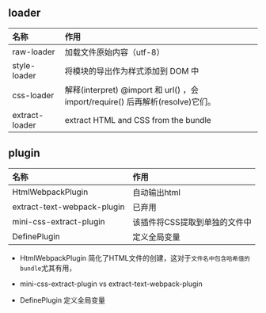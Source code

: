 ## loader
|名称|作用|
|:----|:----|
raw-loader|加载文件原始内容（utf-8）
style-loader|将模块的导出作为样式添加到 DOM 中
css-loader|解释(interpret) @import 和 url() ，会 import/require() 后再解析(resolve)它们。
extract-loader|extract HTML and CSS from the bundle
## plugin

|名称|作用|
|:----|:----|
HtmlWebpackPlugin|自动输出html
extract-text-webpack-plugin|已弃用
mini-css-extract-plugin|该插件将CSS提取到单独的文件中
DefinePlugin|定义全局变量

- HtmlWebpackPlugin
简化了HTML文件的创建，这对于`文件名中包含哈希值的bundle`尤其有用，

- mini-css-extract-plugin vs extract-text-webpack-plugin

- DefinePlugin
定义全局变量

